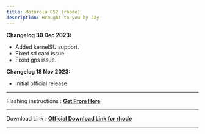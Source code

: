 ```yaml
---
title: Motorola G52 (rhode) 
description: Brought to you by Jay
---
```


<b>Changelog 30 Dec 2023:</b>
- Added kernelSU support.
- Fixed sd card issue.
- Fixed gps issue.

<b>Changelog 18 Nov 2023:</b>
- Initial official release

----
Flashing instructions : [**Get From Here**](rhode_inst.md) 

----
Download Link : [**Official Download Link for rhode**](https://sourceforge.net/projects/projectmatrixx/files/Android-14/rhode/)

----
